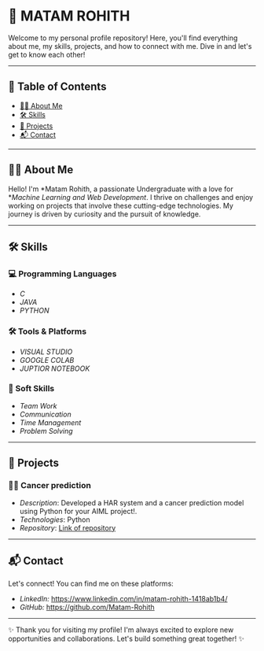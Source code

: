 # 🌟 MATAM ROHITH

Welcome to my personal profile repository! Here, you'll find everything about me, my skills, projects, and how to connect with me. Dive in and let's get to know each other!

---

## 📖 Table of Contents
- [🙋‍♂️ About Me](#about-me)
- [🛠️ Skills](#skills)
- [🚀 Projects](#projects)
- [📬 Contact](#contact)

---

## 🙋‍♂️ About Me

Hello! I'm *Matam Rohith, a passionate Undergraduate with a love for **Machine Learning and Web Development*. I thrive on challenges and enjoy working on projects that involve these cutting-edge technologies. My journey is driven by curiosity and the pursuit of knowledge.

---

## 🛠️ Skills

### 💻 Programming Languages
- *C*
- *JAVA*
- *PYTHON*
<!--
### 📚 Frameworks & Libraries
- *[Framework 1]*
- *[Framework 2]*
- *[Framework 3]*
-->
### 🛠️ Tools & Platforms
- *VISUAL STUDIO*
- *GOOGLE COLAB*
- *JUPTIOR NOTEBOOK*

### 🌱 Soft Skills
- *Team Work*
- *Communication*
- *Time Management*
- *Problem Solving*
---

## 🚀 Projects

### 🚶‍♂️ Cancer prediction
- *Description*: Developed a HAR system and a cancer prediction model using Python for your AIML project!.
- *Technologies*: Python
- *Repository*: [Link of repository](https://github.com/Matam-Rohith/AIML-LABS/blob/main/Cancer%20Prediction.ipynb)

---

## 📬 Contact

Let's connect! You can find me on these platforms:

-  *LinkedIn:* https://www.linkedin.com/in/matam-rohith-1418ab1b4/
-  *GitHub:* https://github.com/Matam-Rohith

---

✨ Thank you for visiting my profile! I'm always excited to explore new opportunities and collaborations. Let's build something great together! ✨
